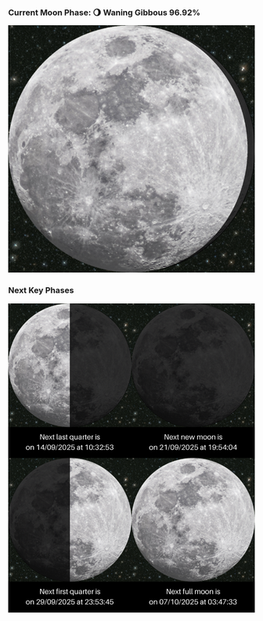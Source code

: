 ### Current Moon Phase: 🌖 Waning Gibbous 96.92%
![Moon Phase](moonphase.png)
### Next Key Phases
![Gallery](gallery.png)